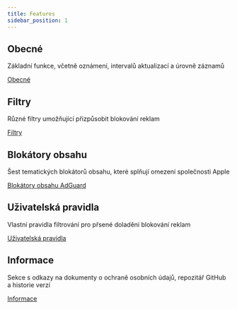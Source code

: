```yaml
---
title: Features
sidebar_position: 1
---
```


## Obecné

Základní funkce, včetně oznámení, intervalů aktualizací a úrovně záznamů

[Obecné](/adguard-for-safari/features/general.md)

## Filtry

Různé filtry umožňující přizpůsobit blokování reklam

[Filtry](/adguard-for-safari/features/filters.md)

## Blokátory obsahu

Šest tematických blokátorů obsahu, které splňují omezení společnosti Apple

[Blokátory obsahu AdGuard](/adguard-for-safari/features/content-blockers/content-blockers.md)

## Uživatelská pravidla

Vlastní pravidla filtrování pro přsené doladění blokování reklam

[Uživatelská pravidla](/adguard-for-safari/features/rules.md)

## Informace

Sekce s odkazy na dokumenty o ochraně osobních údajů, repozitář GitHub a historie verzí

[Informace](/adguard-for-safari/features/about.md)
